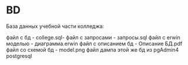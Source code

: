 # BD
База данных учебной части колледжа:

файл c бд - college.sql- 
файл с запросами  - запросы.sql
файл с erwin моделью - диаграмма.erwin
файл с описанием бд - Описание БД.pdf
файл со схемой бд - model.png
файл дампа этой же бд из pgAdmin4 postgresql
